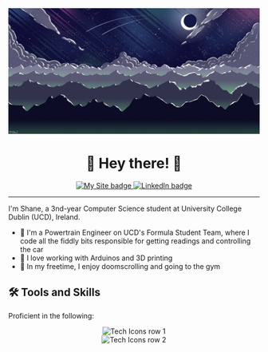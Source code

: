 <div id="Header-Badges" align="center">
  <img src="images/banner.jpg" alt="Banner'">
  <h1>👋 Hey there! 👋</h1>
  <a href="https://shane-whelan.ie/">
    <img src="https://img.shields.io/badge/My_Site-red?style=for-the-badge&logo=appveyor&logoColor=white" alt="My Site badge"/>
  </a>
  <a href="https://www.linkedin.com/in/shane-whelan-364988291/">
    <img src="https://img.shields.io/badge/LinkedIn-blue?style=for-the-badge&logo=linkedin&logoColor=white" alt="LinkedIn badge"/>
  </a>
</div>

---

I'm Shane, a 3nd-year Computer Science student at University College Dublin (UCD), Ireland.
* 🚗 I'm a Powertrain Engineer on UCD's Formula Student Team, where I code all the fiddly bits responsible for getting readings and controlling the car
* 🚀 I love working with Arduinos and 3D printing
* 🎨 In my freetime, I enjoy doomscrolling and going to the gym


## 🛠️ Tools and Skills
Proficient in the following:

<div align="center">
  <img src="https://skillicons.dev/icons?i=py,java,c,cpp,js,html,css,arduino,azure" alt="Tech Icons row 1"/>
  <br>
  <img src="https://skillicons.dev/icons?i=github,latex,mysql,notion,ps,raspberrypi,sublime,vscode,eclipse" alt="Tech Icons row 2"/>
</div>

